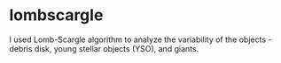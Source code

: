 # lombscargle
I used Lomb-Scargle algorithm to analyze the variability of the objects - debris disk, young stellar objects (YSO), and giants.
